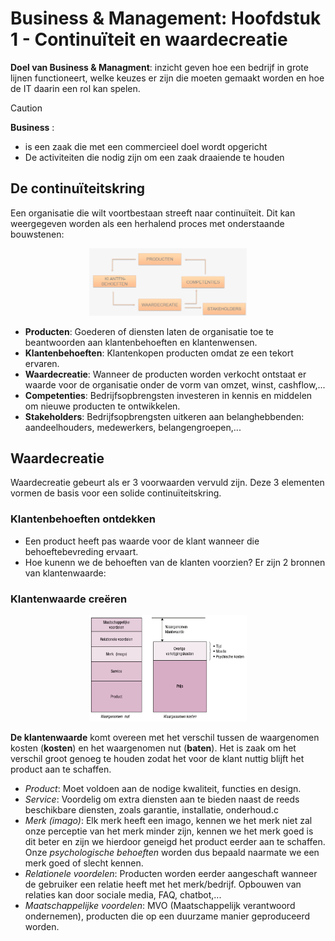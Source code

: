 # Business & Management: Hoofdstuk 1 - Continuïteit en waardecreatie

**Doel van Business & Managment**: inzicht geven hoe een bedrijf in grote lijnen functioneert, welke keuzes er zijn die moeten gemaakt worden en hoe de IT daarin een rol kan spelen.

>[!CAUTION]
>**Business** :
> - is een zaak die met een commercieel doel wordt opgericht
> - De activiteiten die nodig zijn om een zaak draaiende te houden

## De continuïteitskring

Een organisatie die wilt voortbestaan streeft naar continuïteit. Dit kan weergegeven worden als een herhalend proces met onderstaande bouwstenen:

<p align='center'><img src='src/continuiteit.png' alt='continuïteitskring' width='50%'></p>

- **Producten**: Goederen of diensten laten de organisatie toe te beantwoorden aan klantenbehoeften en klantenwensen.
- **Klantenbehoeften**: Klantenkopen producten omdat ze een tekort ervaren.
- **Waardecreatie**: Wanneer de producten worden verkocht ontstaat er waarde voor de organisatie onder de vorm van omzet, winst, cashflow,...
- **Competenties**: Bedrijfsopbrengsten investeren in kennis en middelen om nieuwe producten te ontwikkelen.
- **Stakeholders**: Bedrijfsopbrengsten uitkeren aan belanghebbenden: aandeelhouders, medewerkers, belangengroepen,...

## Waardecreatie

Waardecreatie gebeurt als er 3 voorwaarden vervuld zijn. Deze 3 elementen vormen de basis voor een solide continuïteitskring.

### Klantenbehoeften ontdekken

- Een product heeft pas waarde voor de klant wanneer die behoeftebevreding ervaart.
- Hoe kunenn we de behoeften van de klanten voorzien? Er zijn 2 bronnen van klantenwaarde:

### Klantenwaarde creëren

<p align='center'><img src='src/klantenwaarde.png' alt='Klantenwaarde creëren' width='50%'></p>

**De klantenwaarde** komt overeen met het verschil tussen de waargenomen kosten (**kosten**) en het waargenomen nut (**baten**).
Het is zaak om het verschil groot genoeg te houden zodat het voor de klant nuttig blijft het product aan te schaffen. 

- _Product_: Moet voldoen aan de nodige kwaliteit, functies en design.
- _Service_: Voordelig om extra diensten aan te bieden naast de reeds beschikbare diensten, zoals garantie, installatie, onderhoud.c
- _Merk (imago)_: Elk merk heeft een imago, kennen we het merk niet zal onze perceptie van het merk minder zijn, kennen we het merk goed is dit beter en zijn we hierdoor geneigd het product eerder aan te schaffen. Onze _psychologische behoeften_ worden dus bepaald naarmate we een merk goed of slecht kennen.
- _Relationele voordelen_: Producten worden eerder aangeschaft wanneer de gebruiker een relatie heeft met het merk/bedrijf. Opbouwen van relaties kan door sociale media, FAQ, chatbot,...
- _Maatschappelijke voordelen_: MVO (Maatschappelijk verantwoord ondernemen), producten die op een duurzame manier geproduceerd worden.